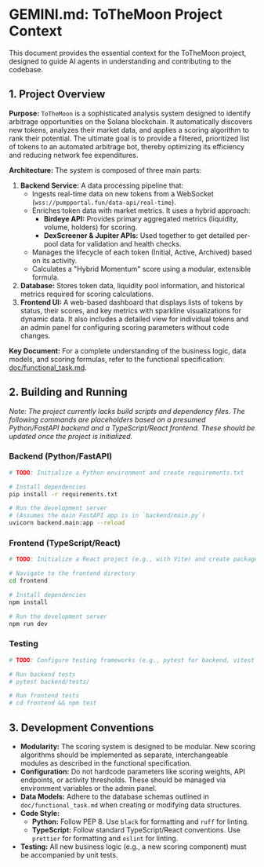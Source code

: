 # GEMINI.md: ToTheMoon Project Context

This document provides the essential context for the ToTheMoon project, designed to guide AI agents in understanding and contributing to the codebase.

## 1. Project Overview

**Purpose:** `ToTheMoon` is a sophisticated analysis system designed to identify arbitrage opportunities on the Solana blockchain. It automatically discovers new tokens, analyzes their market data, and applies a scoring algorithm to rank their potential. The ultimate goal is to provide a filtered, prioritized list of tokens to an automated arbitrage bot, thereby optimizing its efficiency and reducing network fee expenditures.

**Architecture:** The system is composed of three main parts:
1.  **Backend Service:** A data processing pipeline that:
    *   Ingests real-time data on new tokens from a WebSocket (`wss://pumpportal.fun/data-api/real-time`).
    *   Enriches token data with market metrics. It uses a hybrid approach:
        *   **Birdeye API:** Provides primary aggregated metrics (liquidity, volume, holders) for scoring.
        *   **DexScreener & Jupiter APIs:** Used together to get detailed per-pool data for validation and health checks.
    *   Manages the lifecycle of each token (Initial, Active, Archived) based on its activity.
    *   Calculates a "Hybrid Momentum" score using a modular, extensible formula.
2.  **Database:** Stores token data, liquidity pool information, and historical metrics required for scoring calculations.
3.  **Frontend UI:** A web-based dashboard that displays lists of tokens by status, their scores, and key metrics with sparkline visualizations for dynamic data. It also includes a detailed view for individual tokens and an admin panel for configuring scoring parameters without code changes.

**Key Document:** For a complete understanding of the business logic, data models, and scoring formulas, refer to the functional specification: [doc/functional_task.md](./doc/functional_task.md).

## 2. Building and Running

*Note: The project currently lacks build scripts and dependency files. The following commands are placeholders based on a presumed Python/FastAPI backend and a TypeScript/React frontend. These should be updated once the project is initialized.*

### Backend (Python/FastAPI)

```bash
# TODO: Initialize a Python environment and create requirements.txt

# Install dependencies
pip install -r requirements.txt

# Run the development server
# (Assumes the main FastAPI app is in `backend/main.py`)
uvicorn backend.main:app --reload
```

### Frontend (TypeScript/React)

```bash
# TODO: Initialize a React project (e.g., with Vite) and create package.json

# Navigate to the frontend directory
cd frontend

# Install dependencies
npm install

# Run the development server
npm run dev
```

### Testing

```bash
# TODO: Configure testing frameworks (e.g., pytest for backend, vitest for frontend)

# Run backend tests
# pytest backend/tests/

# Run frontend tests
# cd frontend && npm test
```

## 3. Development Conventions

*   **Modularity:** The scoring system is designed to be modular. New scoring algorithms should be implemented as separate, interchangeable modules as described in the functional specification.
*   **Configuration:** Do not hardcode parameters like scoring weights, API endpoints, or activity thresholds. These should be managed via environment variables or the admin panel.
*   **Data Models:** Adhere to the database schemas outlined in `doc/functional_task.md` when creating or modifying data structures.
*   **Code Style:**
    *   **Python:** Follow PEP 8. Use `black` for formatting and `ruff` for linting.
    *   **TypeScript:** Follow standard TypeScript/React conventions. Use `prettier` for formatting and `eslint` for linting.
*   **Testing:** All new business logic (e.g., a new scoring component) must be accompanied by unit tests.
